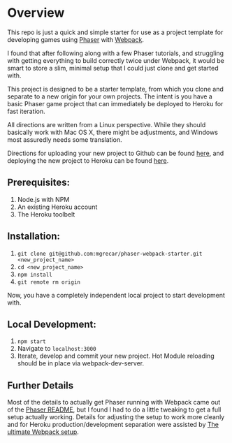 # Overview

This repo is just a quick and simple starter for use as a project template for developing games using [Phaser](http://www.phaser.io) with [Webpack](http://webpack.github.io).

I found that after following along with a few Phaser tutorials, and struggling with getting everything to build correctly twice under Webpack, it would be smart to store a slim, minimal setup that I could just clone and get started with.

This project is designed to be a starter template, from which you clone and separate to a new origin for your own projects.  The intent is you have a basic Phaser game project that can immediately be deployed to Heroku for fast iteration.

All directions are written from a Linux perspective.  While they should basically work with Mac OS X, there might be adjustments, and Windows most assuredly needs some translation.

Directions for uploading your new project to Github can be found [here](https://help.github.com/articles/create-a-repo/), and deploying the new project to Heroku can be found [here](https://devcenter.heroku.com/articles/getting-started-with-nodejs#deploy-the-app).

## Prerequisites:
1. Node.js with NPM
2. An existing Heroku account
3. The Heroku toolbelt

## Installation:
1. `git clone git@github.com:mgrecar/phaser-webpack-starter.git <new_project_name>`
2. `cd <new_project_name>`  
3. `npm install`
4. `git remote rm origin`

Now, you have a completely independent local project to start development with.

## Local Development:
1. `npm start`
2. Navigate to `localhost:3000`
3. Iterate, develop and commit your new project.  Hot Module reloading should be in place via webpack-dev-server.

## Further Details

Most of the details to actually get Phaser running with Webpack came out of the [Phaser README](https://github.com/photonstorm/phaser#webpack-config), but I found I had to do a little tweaking to get a full setup actually working.  Details for adjusting the setup to work more cleanly and for Heroku production/development separation were assisted by [The ultimate Webpack setup](http://www.christianalfoni.com/articles/2015_04_19_The-ultimate-webpack-setup).
